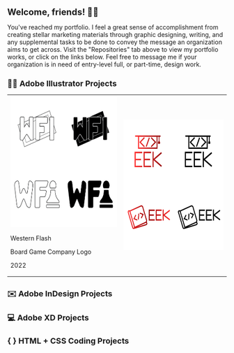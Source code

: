 <h1 style="font-size: 20px">Welcome, friends! 👋🏻 </h1>

You've reached my portfolio. I feel a great sense of accomplishment from creating stellar marketing materials through graphic designing, writing, and any supplemental tasks to be done to convey the message an organization aims to get across. Visit the "Repositories" tab above to view my portfolio works, or click on the links below. Feel free to message me if your organization is in need of entry-level full, or part-time, design work.

<h2 style="font-size: 18px">✍🏻 Adobe Illustrator Projects</h2>
<table align="center">
  <tr>
    <td><img src="WFI-Logo-Thumbnail.png" width="300" height="300">
      <p>Western Flash</p>
      <p>Board Game Company Logo</p>
      <p>2022</p>
    </td>
    <td><img src="Eek-Logo-Thumbnail.png" width="300" height="300"></td>
  </tr>
</table>
<h2 style="font-size: 18px">✉️ Adobe InDesign Projects</h2>
<h2 style="font-size: 18px">💻 Adobe XD Projects</h2>
<h2 style="font-size: 18px">{ } HTML + CSS Coding Projects</h2>
